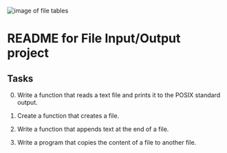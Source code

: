![image of file tables](https://encrypted-tbn0.gstatic.com/images?q=tbn:ANd9GcSMEktg73hx8AV7X9-PRBG7N-Do5EwhyvATvQ&usqp=CAU)
# README for File Input/Output project

## Tasks

0. Write a function that reads a text file and prints it to the POSIX standard output.

1. Create a function that creates a file.

2. Write a function that appends text at the end of a file.

3. Write a program that copies the content of a file to another file.

